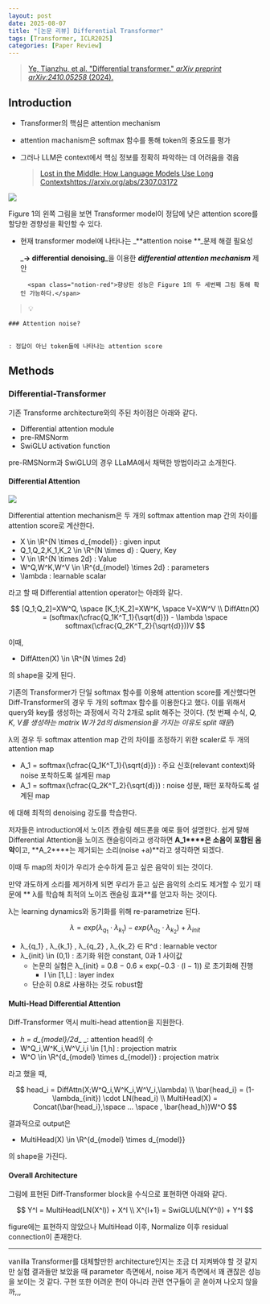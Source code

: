 ```yaml
---
layout: post
date: 2025-08-07
title: "[논문 리뷰] Differential Transformer"
tags: [Transformer, ICLR2025]
categories: [Paper Review]
---
```


> [Ye, Tianzhu, et al. "Differential transformer." ](https://arxiv.org/abs/2410.05258)[_arXiv preprint arXiv:2410.05258_](https://arxiv.org/abs/2410.05258)[ (2024).](https://arxiv.org/abs/2410.05258)



## Introduction

- Transformer의 핵심은 attention mechanism
- attention machanism은 softmax 함수를 통해 token의 중요도를 평가
- 그러나 LLM은 context에서 핵심 정보를 정확히 파악하는 데 어려움을 겪음

	> [Lost in the Middle: How Language Models Use Long Contextshttps://arxiv.org/abs/2307.03172](https://arxiv.org/abs/2307.03172)


![](https://prod-files-secure.s3.us-west-2.amazonaws.com/542b861c-36a8-4051-84e5-8804b6728dba/9083ea56-691a-4752-ae26-47f403431ac8/image.png?X-Amz-Algorithm=AWS4-HMAC-SHA256&X-Amz-Content-Sha256=UNSIGNED-PAYLOAD&X-Amz-Credential=ASIAZI2LB4663XTEJOY4%2F20250809%2Fus-west-2%2Fs3%2Faws4_request&X-Amz-Date=20250809T230050Z&X-Amz-Expires=3600&X-Amz-Security-Token=IQoJb3JpZ2luX2VjEI%2F%2F%2F%2F%2F%2F%2F%2F%2F%2F%2FwEaCXVzLXdlc3QtMiJIMEYCIQDcjEpD70FC%2FoJyHCy6FuBxbipee7WJwPH67I3Ee%2B1hCgIhAKHhH1YpydCSLlbfDUT6kcbk4IlptXK4nKA9Uk81uyPfKogECMj%2F%2F%2F%2F%2F%2F%2F%2F%2F%2FwEQABoMNjM3NDIzMTgzODA1IgyjCt7DC1PwTl%2FluWcq3AOaEEnvsEPwHG5oCtcGLr9RaFCVvf2w19xK%2F%2FzoZeiehL3VKgo6e0nWksN1OfWe9xMvXcdLCX128Y0IsrxPALgav9HN8hjobaAuPa6uddw0PxYSx49CwEo45ekIuMyJx6TB2Qq%2FXSBKzabk6gZdOZ%2BsAsjeT6LZ543DbEQcE0yGetoFcWntGc6W33C1kNa7c%2FxyPqF40Vb508LgyCi5X2BIK5q1r%2FqKDB%2B0jZ7ODhBa5FzcjAtgy%2FBFak8%2F58In7ec98D3CqgSpSI9L5q9LnXw6Dqyfe1GYddiTOdasf9ATGguPAgKUIxf4xjX4vvB9lkQ3vVTDHkTTF%2BP2ppB6a9KeVSO2zMSziR33oGtwP7kL52ku8%2BK32FibyGLTYXRpx0ehbxYxslHS9jogRjm4v3o7HmTE8ZuXWgdU1pBDnzG5iSs47l8B5V1jpWasXJBAwc%2Fv3FNiFA0M94Kd1EzkcFv6E1oMo2V6p5LbFt2U%2BArZTEUcDynMfMTrEcJSMlt%2F9N8GKDiIE%2FOU6iRxc9kqoqKupx0xPPEvjLThPzpd5Gpzo6%2Bdva0oQLJ3bQZcU3hEIQglxguNgCYHruy70t0%2BbdXrlJn3bQMXrXoRr8NXhGWwEsHGNGyln6uI1wmiCjCOmd%2FEBjqkAT29cT54HPrIl1cMsGjfB1xPeln5nn1lMlV%2B9ZJ3QdxNN5SELLFjfeu%2Bf3rtLfNV%2Bgk%2F%2Bn%2FkXHjhiLafEmod6wScY489ckbPPEvttDNpMFTejtkrwA57BAjk1XN4ZahtxPQmdXqWlBEr%2FTF%2BsYoArqh6%2BzHNnvl178MU51OA0iNCxalWzt%2Fuqx9br5cG6a2nX9xdAazSaSofePt7oNLmcwNO9kP7&X-Amz-Signature=05dddd95576fac1d69767169c3c9fa76a9b089725714c73e9cd40651bb0d9978&X-Amz-SignedHeaders=host&x-amz-checksum-mode=ENABLED&x-id=GetObject)


Figure 1의 왼쪽 그림을 보면 Transformer model이 정답에 낮은 attention score를 할당한 경향성을 확인할 수 있다.

- 현재 transformer model에 나타나는 _**attention noise **_문제 해결 필요성

	_**→ differential denoising**_을 이용한 _**differential attention mechanism**_ 제안


		<span class="notion-red">향상된 성능은 Figure 1의 두 세번째 그림 통해 확인 가능하다.</span>


> 💡 


	### Attention noise?


	: 정답이 아닌 token들에 나타나는 attention score



## Methods



### Differential-Transformer


기존 Transforme architecture와의 주된 차이점은 아래와 같다.

- Differential attention module
- pre-RMSNorm
- SwiGLU activation function

pre-RMSNorm과 SwiGLU의 경우 LLaMA에서 채택한 방법이라고 소개한다.



#### Differential Attention


![](https://prod-files-secure.s3.us-west-2.amazonaws.com/542b861c-36a8-4051-84e5-8804b6728dba/116d70b2-1963-4810-9167-f4c7d8a06e8f/image.png?X-Amz-Algorithm=AWS4-HMAC-SHA256&X-Amz-Content-Sha256=UNSIGNED-PAYLOAD&X-Amz-Credential=ASIAZI2LB4663XTEJOY4%2F20250809%2Fus-west-2%2Fs3%2Faws4_request&X-Amz-Date=20250809T230050Z&X-Amz-Expires=3600&X-Amz-Security-Token=IQoJb3JpZ2luX2VjEI%2F%2F%2F%2F%2F%2F%2F%2F%2F%2F%2FwEaCXVzLXdlc3QtMiJIMEYCIQDcjEpD70FC%2FoJyHCy6FuBxbipee7WJwPH67I3Ee%2B1hCgIhAKHhH1YpydCSLlbfDUT6kcbk4IlptXK4nKA9Uk81uyPfKogECMj%2F%2F%2F%2F%2F%2F%2F%2F%2F%2FwEQABoMNjM3NDIzMTgzODA1IgyjCt7DC1PwTl%2FluWcq3AOaEEnvsEPwHG5oCtcGLr9RaFCVvf2w19xK%2F%2FzoZeiehL3VKgo6e0nWksN1OfWe9xMvXcdLCX128Y0IsrxPALgav9HN8hjobaAuPa6uddw0PxYSx49CwEo45ekIuMyJx6TB2Qq%2FXSBKzabk6gZdOZ%2BsAsjeT6LZ543DbEQcE0yGetoFcWntGc6W33C1kNa7c%2FxyPqF40Vb508LgyCi5X2BIK5q1r%2FqKDB%2B0jZ7ODhBa5FzcjAtgy%2FBFak8%2F58In7ec98D3CqgSpSI9L5q9LnXw6Dqyfe1GYddiTOdasf9ATGguPAgKUIxf4xjX4vvB9lkQ3vVTDHkTTF%2BP2ppB6a9KeVSO2zMSziR33oGtwP7kL52ku8%2BK32FibyGLTYXRpx0ehbxYxslHS9jogRjm4v3o7HmTE8ZuXWgdU1pBDnzG5iSs47l8B5V1jpWasXJBAwc%2Fv3FNiFA0M94Kd1EzkcFv6E1oMo2V6p5LbFt2U%2BArZTEUcDynMfMTrEcJSMlt%2F9N8GKDiIE%2FOU6iRxc9kqoqKupx0xPPEvjLThPzpd5Gpzo6%2Bdva0oQLJ3bQZcU3hEIQglxguNgCYHruy70t0%2BbdXrlJn3bQMXrXoRr8NXhGWwEsHGNGyln6uI1wmiCjCOmd%2FEBjqkAT29cT54HPrIl1cMsGjfB1xPeln5nn1lMlV%2B9ZJ3QdxNN5SELLFjfeu%2Bf3rtLfNV%2Bgk%2F%2Bn%2FkXHjhiLafEmod6wScY489ckbPPEvttDNpMFTejtkrwA57BAjk1XN4ZahtxPQmdXqWlBEr%2FTF%2BsYoArqh6%2BzHNnvl178MU51OA0iNCxalWzt%2Fuqx9br5cG6a2nX9xdAazSaSofePt7oNLmcwNO9kP7&X-Amz-Signature=1aa5ba81488737ac3430d094d256fb24f8642a9a546682aa0311566ba31cb999&X-Amz-SignedHeaders=host&x-amz-checksum-mode=ENABLED&x-id=GetObject)


Differential attention mechanism은 두 개의 softmax attention map 간의 차이를 attention score로 계산한다.

- X \in \R^{N \times d\_{model}} : given input
- Q\_1,Q\_2,K\_1,K\_2 \in \R^{N \times d} : Query, Key
- V \in \R^{N \times 2d} : Value
- W^Q,W^K,W^V \in \R^{d\_{model} \times 2d} : parameters
- \lambda : learnable scalar

라고 할 때 Differential attention operator는 아래와 같다.


$$
[Q_1;Q_2]=XW^Q, \space [K_1;K_2]=XW^K, \space V=XW^V \\
DiffAttn(X) = (softmax(\cfrac{Q_1K^T_1}{\sqrt{d}}) - \lambda \space softmax(\cfrac{Q_2K^T_2}{\sqrt{d}}))V
$$


이때,

- DiffAtten(X) \in \R^{N \times 2d}

의 shape을 갖게 된다.


기존의 Transformer가 단일 softmax 함수를 이용해 attention score를 계산했다면 Diff-Transformer의 경우 두 개의 softmax 함수를 이용한다고 했다. 이를 위해서 query와 key를 생성하는 과정에서 각각 2개로 split 해주는 것이다. <span class="notion-red">(첫 번째 수식, </span><span class="notion-red">_Q, K, V를 생성하는 matrix W가 2d의 dismension을 가지는 이유도 split 때문_</span><span class="notion-red">)</span>


 λ의 경우 두 softmax attention map 간의 차이를 조정하기 위한 scaler로 두 개의 attention map

- A\_1 = softmax(\cfrac{Q\_1K^T\_1}{\sqrt{d}}) : 주요 신호(relevant context)와 noise 포착하도록 설계된 map
- A\_1 = softmax(\cfrac{Q\_2K^T\_2}{\sqrt{d}}) : noise 성분, 패턴 포착하도록 설계된 map 

에 대해 최적의 denoising 강도를 학습한다.


저자들은 introduction에서 노이즈 캔슬링 헤드폰을 예로 들어 설명한다. 쉽게 말해 Differential Attention을 노이즈 캔슬링이라고 생각하면 **A\_1****은 소음이 포함된 음악**이고, **A\_2****는 제거되는 소리(noise +a)**라고 생각하면 되겠다. 


이때 두 map의 차이가 우리가 순수하게 듣고 싶은 음악이 되는 것이다. 


만약 과도하게 소리를 제거하게 되면 우리가 듣고 싶은 음악의 소리도 제거할 수 있기 때문에 ** λ를 학습해 최적의 노이즈 캔슬링 효과**를 얻고자 하는 것이다.


λ는 learning dynamics와 동기화를 위해 re-parametrize 된다.


$$
\lambda = exp(\lambda_{q_1} \cdot \lambda_{k_1}) - exp(\lambda_{q_2} \cdot \lambda_{k_2}) + \lambda_{init}
$$

- λ\_{q\_1} , λ\_{k\_1} , λ\_{q\_2} , λ\_{k\_2} ∈ R^d : learnable vector
- λ\_{init} \in (0,1) : 초기화 위한 constant, 0과 1 사이값
	- 논문의 실험은 λ\_{init} = 0.8 − 0.6 × exp(−0.3 · (l − 1)) 로 초기화해 진행
		- l \in [1,L] : layer index
	- 단순히 0.8로 사용하는 것도 robust함


#### **Multi-Head Differential Attention**


Diff-Transformer 역시 multi-head attention을 지원한다.

- _h = d\_{model}/2d__ _: attention head의 수
- W^Q\_i,W^K\_i,W^V\_i,i \in [1,h] : projection matrix
- W^O \in \R^{d\_{model} \times d\_{model}} : projection matrix

라고 했을 때,


$$
head_i = DiffAttn(X;W^Q_i,W^K_i,W^V_i,\lambda) \\
\bar{head_i} = (1-\lambda_{init}) \cdot LN(head_i) \\
MultiHead(X) = Concat(\bar{head_i},\space ... \space , \bar{head_h})W^O
$$


결과적으로 output은

- MultiHead(X) \in \R^{d\_{model} \times d\_{model}}

의 shape을 가진다.



#### Overall Architecture


그림에 표현된 Diff-Transformer block을 수식으로 표현하면 아래와 같다.


$$
Y^l = MultiHead(LN(X^l)) + X^l \\
X^{l+1} = SwiGLU(LN(Y^l)) + Y^l
$$


figure에는 표현하지 않았으나 MultiHead 이후, Normalize 이후 residual connection이 존재한다.


---


vanilla Transformer를 대체할만한 architecture인지는 조금 더 지켜봐야 할 것 같지만 실험 결과들만 보았을 때 parameter 측면에서, noise 제거 측면에서 꽤 괜찮은 성능을 보이는 것 같다. 구현 또한 어려운 편이 아니라 관련 연구들이 곧 쏟아져 나오지 않을까,,,

